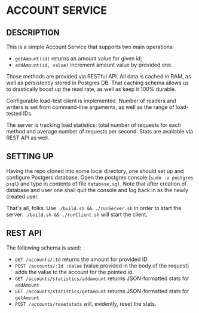 ACCOUNT SERVICE
===============

DESCRIPTION
-----------

This is a simple Account Service that supports two main
operations:

* `getAmount(id)` returns an amount value for given id;
* `addAmount(id, value)` increment amount value by provided one.

Those methods are provided via RESTful API. All data is cached in RAM,
as well as persistently stored in Postgres DB. That caching schema
allows us to drastically boost up the read rate, as well as keep
it 100% durable.

Configurable load-test client is implemented. Number of readers and writers
is set from command-line arguments, as well as the range of load-tested IDs.

The server is tracking load statistics: total number of requests for
each method and average number of requests per second. Stats are
available via REST API as well.

SETTING UP
----------

Having the repo cloned into some local directory, one should
set up and configure Postgers database. Open the postgres
console (`sudo -u postgres psql`) and type in contents
of file `database.sql`. Note that after creation of database
and user one shall quit the console and log back in as the
newly created user.

That's all, folks. Use `./build.sh && ./runServer.sh` in order
to start the server. `./build.sh && ./runClient.sh` will start
the client.

REST API
--------

The following schema is used:

* `GET /accounts/:Id` returns the amount for provided ID
* `POST /accounts/:Id :Value` (value provided in the body of the request)
    adds the value to the account for the pointed id.
* `GET /accounts/statistics/addamount` returns JSON-formatted stats for `addAmount`
* `GET /accounts/statistics/getamount` returns JSON-formatted stats for `getAmount`
* `POST /accounts/resetstats` will, evidently, reset the stats.
